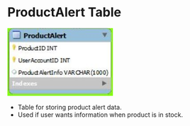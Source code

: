 # ProductAlert Table

![ProductAlert Table](../images/productalert.JPG)

* Table for storing product alert data.
* Used if user wants information when product is in stock.